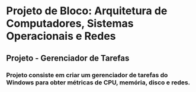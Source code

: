 # Projeto de Bloco: Arquitetura de Computadores, Sistemas Operacionais e Redes


## Projeto - Gerenciador de Tarefas

### Projeto consiste em criar um gerenciador de tarefas do Windows para obter métricas de CPU, memória, disco e redes.

